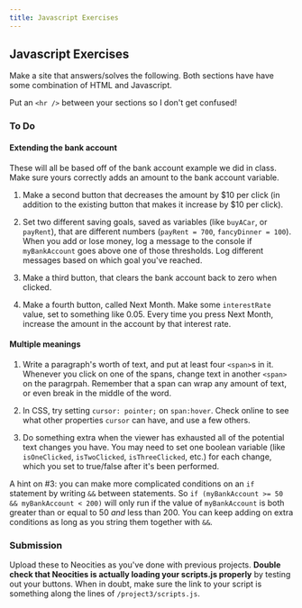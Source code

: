 ```yaml
---
title: Javascript Exercises
---
```


## Javascript Exercises

Make a site that answers/solves the following. Both sections have have some combination of HTML and Javascript.

Put an `<hr />` between your sections so I don't get confused!

### To Do

#### Extending the bank account

These will all be based off of the bank account example we did in class. Make sure yours correctly adds an amount to the bank account variable.

1. Make a second button that decreases the amount by $10 per click (in addition to the existing button that makes it increase by $10 per click).

2. Set two different saving goals, saved as variables (like `buyACar`, or `payRent`), that are different numbers (`payRent = 700`, `fancyDinner = 100`). When you add or lose money, log a message to the console if `myBankAccount` goes above one of those thresholds. Log different messages based on which goal you've reached.

3. Make a third button, that clears the bank account back to zero when clicked.

4. Make a fourth button, called Next Month. Make some `interestRate` value, set to something like 0.05. Every time you press Next Month, increase the amount in the account by that interest rate.

#### Multiple meanings

1. Write a paragraph's worth of text, and put at least four `<span>`s in it. Whenever you click on one of the spans, change text in another `<span>` on the paragrpah. Remember that a span can wrap any amount of text, or even break in the middle of the word.

2. In CSS, try setting `cursor: pointer;` on `span:hover`. Check online to see what other properties `cursor` can have, and use a few others.

3. Do something extra when the viewer has exhausted all of the potential text changes you have. You may need to set one boolean variable (like `isOneClicked`, `isTwoClicked`, `isThreeClicked`, etc.) for each change, which you set to true/false after it's been performed.

A hint on #3: you can make more complicated conditions on an `if` statement by writing `&&` between statements. So `if (myBankAccount >= 50 && myBankAccount < 200)` will only run if the value of `myBankAccount` is both greater than or equal to 50 *and* less than 200. You can keep adding on extra conditions as long as you string them together with `&&`.

### Submission

Upload these to Neocities as you've done with previous projects. **Double check that Neocities is actually loading your scripts.js properly** by testing out your buttons. When in doubt, make sure the link to your script is something along the lines of `/project3/scripts.js`.